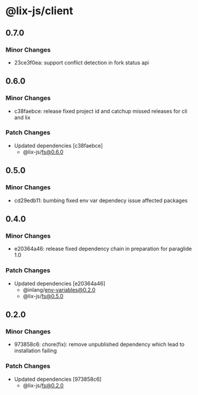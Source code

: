 # @lix-js/client

## 0.7.0

### Minor Changes

- 23ce3f0ea: support conflict detection in fork status api

## 0.6.0

### Minor Changes

- c38faebce: release fixed project id and catchup missed releases for cli and lix

### Patch Changes

- Updated dependencies [c38faebce]
  - @lix-js/fs@0.6.0

## 0.5.0

### Minor Changes

- cd29edb11: bumbing fixed env var dependecy issue affected packages

## 0.4.0

### Minor Changes

- e20364a46: release fixed dependency chain in preparation for paraglide 1.0

### Patch Changes

- Updated dependencies [e20364a46]
  - @inlang/env-variables@0.2.0
  - @lix-js/fs@0.5.0

## 0.2.0

### Minor Changes

- 973858c6: chore(fix): remove unpublished dependency which lead to installation failing

### Patch Changes

- Updated dependencies [973858c6]
  - @lix-js/fs@0.2.0
